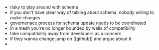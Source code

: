 - risky to play around with schema
- if you don't have clear way of talking about schema, nobody willing to make changes
- governenace process for schema update needs to be coordinated
- in a mesh you're no longer bounded by walls of compatibility
- take compatibility away from developers as a concern
- if they wanna change jump on [[github]] and argue about it
- 
